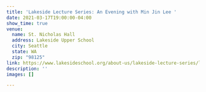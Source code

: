 ```yaml
---
title: 'Lakeside Lecture Series: An Evening with Min Jin Lee '
date: 2021-03-17T19:00:00-04:00
show_time: true
venue:
  name: St. Nicholas Hall
  address: Lakeside Upper School
  city: Seattle
  state: WA
  zip: "98125"
link: https://www.lakesideschool.org/about-us/lakeside-lecture-series/lakeside-lecture-series-jewell
description: ''
images: []

---
```


